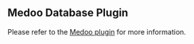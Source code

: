 ## Medoo Database Plugin

Please refer to the [Medoo plugin](https://www.workerman.net/plugin/29) for more information.